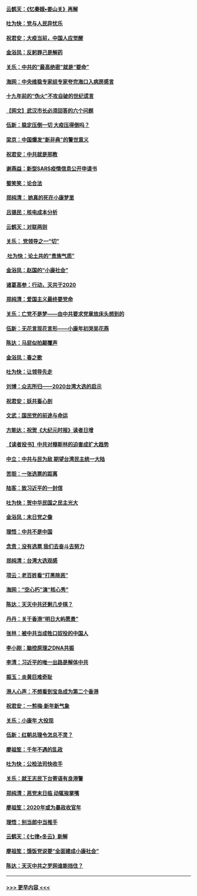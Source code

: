 #### [云鹤天：《忆秦娥▪娄山关》再解](../pages/nsc993/n11824682.md?t=01280111) 
#### [吐为快：党与人民异忧乐](../pages/nsc993/n11824660.md?t=01280111) 
#### [祝君安：大疫当前，中国人应觉醒](../pages/nsc993/n11821946.md?t=01280111) 
#### [金浴凤：反躬罪己是解药](../pages/nsc993/n11820280.md?t=01280111) 
#### [关乐：中共的“最高绝密”就是“要命”](../pages/nsc993/n11816946.md?t=01280111) 
#### [海网：中央维稳专家组专家夸完海口入病房感言](../pages/nsc993/n11815138.md?t=01280111) 
#### [十九年前的“伪火”不攻自破的世纪谎言](../pages/nsc993/n11813238.md?t=01280111) 
#### [【网文】武汉市长必须回答的六个问题](../pages/nsc993/n11813848.md?t=01280111) 
#### [伍新：稳定压倒一切 大疫压得倒吗？](../pages/nsc993/n11812634.md?t=01280111) 
#### [梁京：中国爆发“新非典”的警世意义](../pages/nsc993/n11812554.md?t=01280111) 
#### [祝君安：中共就是邪教](../pages/nsc993/n11812431.md?t=01280111) 
#### [谢燕益：新型SARS疫情信息公开申请书](../pages/nsc993/n11808840.md?t=01280111) 
#### [蜀笑笑：论合法](../pages/nsc993/n11808064.md?t=01280111) 
#### [郑纯清： 她真的死在小康梦里](../pages/nsc993/n11806623.md?t=01280111) 
#### [吕锡民：核电成本分析](../pages/nsc993/n11806284.md?t=01280111) 
#### [云鹤天：对联两则](../pages/nsc993/n11805957.md?t=01280111) 
#### [关乐： 党领导之一“切”](../pages/nsc993/n11804505.md?t=01280111) 
#### [ 吐为快：论土共的“贵族气质”](../pages/nsc993/n11804490.md?t=01280111) 
#### [金浴凤：赵国的“小康社会”](../pages/nsc993/n11804452.md?t=01280111) 
#### [诸葛高参：行动，灭共于2020](../pages/nsc993/n11804120.md?t=01280111) 
#### [郑纯清：爱国主义最终要党命](../pages/nsc993/n11802197.md?t=01280111) 
#### [关乐：亡党不是梦——由中共要求党章放床头想到的](../pages/nsc993/n11802156.md?t=01280111) 
#### [伍新：无花言现花言形——小康年初哭吴花燕](../pages/nsc993/n11800044.md?t=01280111) 
#### [陈达：马屁似拍颠覆声](../pages/nsc993/n11800010.md?t=01280111) 
#### [金浴凤：春之歌](../pages/nsc993/n11797687.md?t=01280111) 
#### [吐为快：让领导先走](../pages/nsc993/n11797512.md?t=01280111) 
#### [刘博：众志所归——2020台湾大选的启示](../pages/nsc993/n11796878.md?t=01280111) 
#### [祝君安：妖共畜心剖](../pages/nsc993/n11794273.md?t=01280111) 
#### [文武：国民党的前途与命运](../pages/nsc993/n11794198.md?t=01280111) 
#### [方能达：祝贺《大纪元时报》读者日增](../pages/nsc993/n11793807.md?t=01280111) 
#### [【读者投书】中共对穆斯林的迫害成扩大趋势](../pages/nsc993/n11791371.md?t=01280111) 
#### [中立：中共与民为敌 期望台湾民主统一大陆](../pages/nsc993/n11790392.md?t=01280111) 
#### [苦胆：一张选票的距离](../pages/nsc993/n11788914.md?t=01280111) 
#### [陆客：致习近平的一封信](../pages/nsc993/n11788867.md?t=01280111) 
#### [吐为快：贺中华民国之民主光大](../pages/nsc993/n11788618.md?t=01280111) 
#### [金浴凤：末日党之像](../pages/nsc993/n11787475.md?t=01280111) 
#### [理悟：中共不是中国](../pages/nsc993/n11787463.md?t=01280111) 
#### [念贲：没有选票  我们去奋斗去努力](../pages/nsc993/n11787398.md?t=01280111) 
#### [郑纯清：台湾大选观感](../pages/nsc993/n11786210.md?t=01280111) 
#### [项云：老百姓看“打黑除恶”](../pages/nsc993/n11785398.md?t=01280111) 
#### [海网：“空心朽”演“核心秀”](../pages/nsc993/n11783874.md?t=01280111) 
#### [陈达：天灭中共还剩几步棋？](../pages/nsc993/n11783719.md?t=01280111) 
#### [丹丹：关于香港“明日大屿愿景”](../pages/nsc993/n11783273.md?t=01280111) 
#### [张林：被中共当成牲口奴役的中国人](../pages/nsc993/n11782397.md?t=01280111) 
#### [李小刚：脑控原理之DNA共振](../pages/nsc993/n11780962.md?t=01280111) 
#### [李清：习近平的唯一出路是解体中共](../pages/nsc993/n11780866.md?t=01280111) 
#### [振玉：炎黄巨难奇耻](../pages/nsc993/n11779632.md?t=01280111) 
#### [港人心声：不想看到宝岛成为第二个香港](../pages/nsc993/n11778817.md?t=01280111) 
#### [祝君安：一剪梅‧新年新气象](../pages/nsc993/n11776340.md?t=01280111) 
#### [关乐：小康年 大役现](../pages/nsc993/n11774213.md?t=01280111) 
#### [伍新：红朝总理令怎总不灵？](../pages/nsc993/n11770813.md?t=01280111) 
#### [廖祖笙：千年不遇的乱政](../pages/nsc993/n11770373.md?t=01280111) 
#### [吐为快：公检法司快收手](../pages/nsc993/n11770359.md?t=01280111) 
#### [关乐：就王志民下台寄语有良港警](../pages/nsc993/n11769903.md?t=01280111) 
#### [郑纯清：恶党末日临 动辄挨掌嘴](../pages/nsc993/n11769356.md?t=01280111) 
#### [廖祖笙：2020年或为暴政收官年](../pages/nsc993/n11768216.md?t=01280111) 
#### [理悟：别当郎中当推手](../pages/nsc993/n11768243.md?t=01280111) 
#### [云鹤天：《七律▪冬云》新解](../pages/nsc993/n11768204.md?t=01280111) 
#### [廖祖笙：饿饭党说要“全面建成小康社会”](../pages/nsc993/n11767482.md?t=01280111) 
#### [陈达：天灭中共之罗网谁能挡住？](../pages/nsc993/n11767465.md?t=01280111) 

----
#### [ >>> 更早内容 <<< ](../indexes/nsc993-earlier.md)
